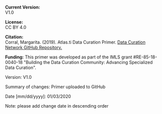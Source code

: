 **Current Version:**   
V1.0 

**License:**   
CC BY 4.0

**Citation:**  
Corral, Margarita. (2019). Atlas.ti Data Curation Primer. [Data Curation Network GitHub Repository.](https://github.com/DataCurationNetwork/data-primers)

**Funding:**
This primer was developed as part of the IMLS grant #RE-85-18-0040-18 "Building the Data Curation Community: Advancing Specialized Data Curation".

Version:
V1.0

Summary of changes: Primer uploaded to GitHub

Date [mm/dd/yyyy]: 01/03/2020

Note: please add change date in descending order